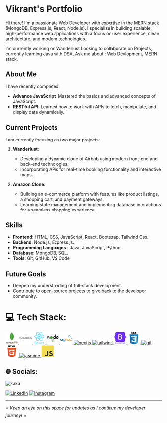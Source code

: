 # Vikrant's Portfolio
Hi there! I'm a passionate Web Developer with expertise in the MERN stack (MongoDB, Express.js, React, Node.js). I specialize in building scalable, high-performance web applications with a focus on user experience, clean architecture, and modern technologies.

I’m currently working on Wanderlust Looking to collaborate on Projects, currently learning Java with DSA, Ask me about : Web Devlopment, MERN stack.

## About Me
I have recently completed:
- **Advance JavaScript**: Mastered the basics and advanced concepts of JavaScript.
- **RESTful API**: Learned how to work with APIs to fetch, manipulate, and display data dynamically.
  
## Current Projects
I am currently focusing on two major projects:
1. **Wanderlust**:
   - Developing a dynamic clone of Airbnb using modern front-end and back-end technologies.
   - Incorporating APIs for real-time booking functionality and interactive maps.
   
2. **Amazon Clone**:
   - Building an e-commerce platform with features like product listings, a shopping cart, and payment gateways.
   - Learning state management and implementing database interactions for a seamless shopping experience.

## Skills
- **Frontend**: HTML, CSS, JavaScript, React, Bootstrap, Tailwind Css.
- **Backend**: Node.js, Express.js.
- **Programming Languages** : Java, JavaScript, Python.
- **Database**: MongoDB, SQL.
- **Tools**: Git, GitHub, VS Code

## Future Goals
- Deepen my understanding of full-stack development.
- Contribute to open-source projects to give back to the developer community.

# 💻 Tech Stack:
<p align="left"> 
<a href="https://www.mongodb.com/" target="_blank" rel="noreferrer"> <img src="https://raw.githubusercontent.com/devicons/devicon/master/icons/mongodb/mongodb-original-wordmark.svg" alt="mongodb" width="40" height="40"/> </a> 
<a href="https://expressjs.com" target="_blank" rel="noreferrer"> <img src="https://raw.githubusercontent.com/devicons/devicon/master/icons/express/express-original-wordmark.svg" alt="express" width="40" height="40"/> </a> 
<a href="https://reactjs.org/" target="_blank" rel="noreferrer"> <img src="https://raw.githubusercontent.com/devicons/devicon/master/icons/react/react-original-wordmark.svg" alt="react" width="40" height="40"/> </a> 
<a href="https://nodejs.org" target="_blank" rel="noreferrer"> <img src="https://raw.githubusercontent.com/devicons/devicon/master/icons/nodejs/nodejs-original-wordmark.svg" alt="nodejs" width="40" height="40"/> </a> 
<a href="https://www.mysql.com/" target="_blank" rel="noreferrer"> <img src="https://raw.githubusercontent.com/devicons/devicon/master/icons/mysql/mysql-original-wordmark.svg" alt="mysql" width="40" height="40"/> </a> 
<a href="https://nextjs.org/" target="_blank" rel="noreferrer"> <img src="https://cdn.worldvectorlogo.com/logos/nextjs-2.svg" alt="nextjs" width="40" height="40"/> </a> 
<a href="https://tailwindcss.com/" target="_blank" rel="noreferrer"> <img src="https://www.vectorlogo.zone/logos/tailwindcss/tailwindcss-icon.svg" alt="tailwind" width="40" height="40"/> </a> 
<a href="https://getbootstrap.com" target="_blank" rel="noreferrer"> <img src="https://raw.githubusercontent.com/devicons/devicon/master/icons/bootstrap/bootstrap-plain-wordmark.svg" alt="bootstrap" width="40" height="40"/> </a>
<a href="https://www.w3schools.com/css/" target="_blank" rel="noreferrer"> <img src="https://raw.githubusercontent.com/devicons/devicon/master/icons/css3/css3-original-wordmark.svg" alt="css3" width="40" height="40"/> </a> 
<a href="https://git-scm.com/" target="_blank" rel="noreferrer"> <img src="https://www.vectorlogo.zone/logos/git-scm/git-scm-icon.svg" alt="git" width="40" height="40"/> </a> 
<a href="https://www.w3.org/html/" target="_blank" rel="noreferrer"> <img src="https://raw.githubusercontent.com/devicons/devicon/master/icons/html5/html5-original-wordmark.svg" alt="html5" width="40" height="40"/> </a> 
<a href="https://jasmine.github.io/" target="_blank" rel="noreferrer"> <img src="https://www.vectorlogo.zone/logos/jasmine/jasmine-icon.svg" alt="jasmine" width="40" height="40"/> </a> 
<a href="https://developer.mozilla.org/en-US/docs/Web/JavaScript" target="_blank" rel="noreferrer"> <img src="https://raw.githubusercontent.com/devicons/devicon/master/icons/javascript/javascript-original.svg" alt="javascript" width="40" height="40"/> </a> 
</p>

## 🌐 Socials:
<p align="left"> <img src="https://komarev.com/ghpvc/?username=vikrant-vikrant&label=Profile%20views&color=0e75b6&style=flat" alt="kaka" /> </p>

[![LinkedIn](https://img.shields.io/badge/LinkedIn-%230077B5.svg?logo=linkedin&logoColor=white)](https://www.linkedin.com/in/vikrant-vikrant-28897027a/)
[![Instagram](https://img.shields.io/badge/Instagram-%23E4405F.svg?logo=Instagram&logoColor=white)](https://www.instagram.com/mr.vikrant_999/)

---
⭐️ *Keep an eye on this space for updates as I continue my developer journey!* ⭐️
